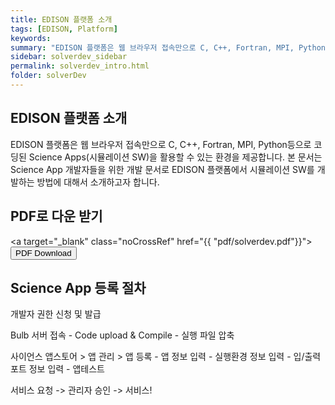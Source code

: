 ```yaml
---
title: EDISON 플랫폼 소개
tags: [EDISON, Platform]
keywords:
summary: "EDISON 플랫폼은 웹 브라우저 접속만으로 C, C++, Fortran, MPI, Python등으로 코딩된 Science Apps(시뮬레이션 SW)을 활용할 수 있는 환경을 제공합니다. 본 문서는 Science App 개발자들을 위한 개발 문서로 EDISON 플랫폼에서 시뮬레이션 SW를 개발하는 방법에 대해서 소개하고자 합니다."
sidebar: solverdev_sidebar
permalink: solverdev_intro.html
folder: solverDev
---
```


## EDISON 플랫폼 소개

EDISON 플랫폼은 웹 브라우저 접속만으로 C, C++, Fortran, MPI, Python등으로 코딩된 Science Apps(시뮬레이션 SW)을 활용할 수 있는 환경을 제공합니다. 본 문서는 Science App 개발자들을 위한 개발 문서로 EDISON 플랫폼에서 시뮬레이션 SW를 개발하는 방법에 대해서 소개하고자 합니다.


## PDF로 다운 받기

<a target="\_blank" class="noCrossRef" href="{{ "pdf/solverdev.pdf"}}"><button type="button" class="btn btn-default" aria-label="Left Align"><span
    class="glyphicon glyphicon-download-alt" aria-hidden="true"></span> PDF Download</button></a>

## Science App 등록 절차

개발자 권한 신청 및 발급

Bulb 서버 접속 - Code upload & Compile - 실행 파일 압축

사이언스 앱스토어 > 앱 관리 > 앱 등록 - 앱 정보 입력 - 실행환경 정보 입력 - 입/출력 포트 정보 입력 - 앱테스트

서비스 요청 -> 관리자 승인 -> 서비스!
